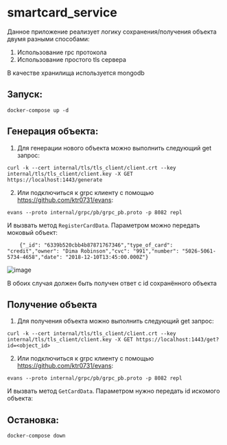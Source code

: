 # smartcard_service

Данное приложение реализует логику сохранения/получения объекта двумя разными способами:
1) Использование rpc протокола
2) Использование простого tls сервера

В качестве хранилища используется mongodb
## Запуск:

```
docker-compose up -d
```

## Генерация объекта:

1) Для генерации нового объекта можно выполнить следующий get запрос:
```
curl -k --cert internal/tls/tls_client/client.crt --key internal/tls/tls_client/client.key -X GET https://localhost:1443/generate
```

2) Или подключиться к grpc клиенту с помощью https://github.com/ktr0731/evans:

```
evans --proto internal/grpc/pb/grpc_pb.proto -p 8082 repl
```

И вызвать метод ```RegisterCardData```. Параметром можно передать моковый объект:
```
    {"_id": "6339b520cbb4b87871767346","type_of_card": "credit","owner": "Dima Robinson","cvc": "991","number": "5026-5061-5734-4658","date": "2018-12-10T13:45:00.000Z"}
```
![image](https://user-images.githubusercontent.com/74458701/211200325-8ff1f093-f9ac-44d8-8645-aa0ac14c3168.png)


В обоих случая должен быть получен ответ с id сохранённого объекта

## Получение объекта

1) Для получения объекта можно выполнить следующий get запрос:
```
curl -k --cert internal/tls/tls_client/client.crt --key internal/tls/tls_client/client.key -X GET https://localhost:1443/get?id=<object_id>
```

2) Или подключиться к grpc клиенту с помощью https://github.com/ktr0731/evans:

```
evans --proto internal/grpc/pb/grpc_pb.proto -p 8082 repl
```

И вызвать метод ```GetCardData```. Параметром нужно передать id искомого объекта:
## Остановка:

```
docker-compose down
```
